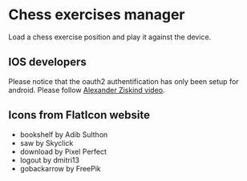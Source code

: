 # Chess exercises manager

Load a chess exercise position and play it against the device.

## IOS developers

Please notice that the oauth2 authentification has only been setup for android.
Please follow [Alexander Ziskind video](https://www.youtube.com/watch?v=Ix0bXZeyhK0).

## Icons from FlatIcon website

* bookshelf by Adib Sulthon
* saw by Skyclick
* download by Pixel Perfect
* logout by dmitri13
* gobackarrow by FreePik